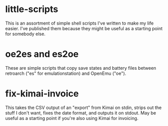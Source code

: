 # little-scripts

This is an assortment of simple shell scripts I've written to make my life easier.  I've published them because they might be useful as a starting point for somebody else.

# oe2es and es2oe

These are simple scripts that copy save states and battery files between retroarch ("es" for emulationstation) and OpenEmu ("oe").

# fix-kimai-invoice

This takes the CSV output of an "export" from Kimai on stdin, strips out the stuff I don't want, fixes the date format, and outputs it on stdout.  May be useful as a starting point if you're also using Kimai for invoicing.

